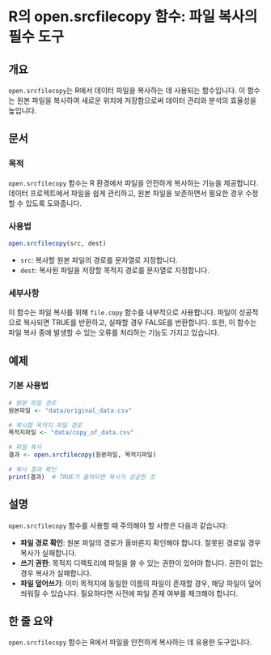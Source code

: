 <!--
Meta Description: # R의 open.srcfilecopy 함수: 파일 복사의 필수 도구 ## 개요 `open.srcfilecopy`는 R에서 데이터 파일을 복사하는 데 사용되는 함수입니다. 이 함수는 원본 파일을 복사하여 새로운 위치에 저장함으로써 데이터 관리와 분석의 효율성을 높입니다...
Meta Keywords: 파일을, open, srcfilecopy, 함수는, 데이터
-->

# R의 open.srcfilecopy 함수: 파일 복사의 필수 도구

## 개요
`open.srcfilecopy`는 R에서 데이터 파일을 복사하는 데 사용되는 함수입니다. 이 함수는 원본 파일을 복사하여 새로운 위치에 저장함으로써 데이터 관리와 분석의 효율성을 높입니다.

## 문서
### 목적
`open.srcfilecopy` 함수는 R 환경에서 파일을 안전하게 복사하는 기능을 제공합니다. 데이터 프로젝트에서 파일을 쉽게 관리하고, 원본 파일을 보존하면서 필요한 경우 수정할 수 있도록 도와줍니다.

### 사용법
```R
open.srcfilecopy(src, dest)
```

- `src`: 복사할 원본 파일의 경로를 문자열로 지정합니다.
- `dest`: 복사된 파일을 저장할 목적지 경로를 문자열로 지정합니다.

### 세부사항
이 함수는 파일 복사를 위해 `file.copy` 함수를 내부적으로 사용합니다. 파일이 성공적으로 복사되면 TRUE를 반환하고, 실패할 경우 FALSE를 반환합니다. 또한, 이 함수는 파일 복사 중에 발생할 수 있는 오류를 처리하는 기능도 가지고 있습니다.

## 예제
### 기본 사용법
```R
# 원본 파일 경로
원본파일 <- "data/original_data.csv"

# 복사할 목적지 파일 경로
목적지파일 <- "data/copy_of_data.csv"

# 파일 복사
결과 <- open.srcfilecopy(원본파일, 목적지파일)

# 복사 결과 확인
print(결과)  # TRUE가 출력되면 복사가 성공한 것
```

## 설명
`open.srcfilecopy` 함수를 사용할 때 주의해야 할 사항은 다음과 같습니다:
- **파일 경로 확인**: 원본 파일의 경로가 올바른지 확인해야 합니다. 잘못된 경로일 경우 복사가 실패합니다.
- **쓰기 권한**: 목적지 디렉토리에 파일을 쓸 수 있는 권한이 있어야 합니다. 권한이 없는 경우 복사가 실패합니다.
- **파일 덮어쓰기**: 이미 목적지에 동일한 이름의 파일이 존재할 경우, 해당 파일이 덮어씌워질 수 있습니다. 필요하다면 사전에 파일 존재 여부를 체크해야 합니다.

## 한 줄 요약
`open.srcfilecopy` 함수는 R에서 파일을 안전하게 복사하는 데 유용한 도구입니다.